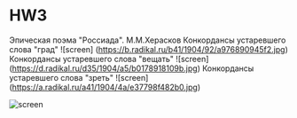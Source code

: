 # HW3
Эпическая поэма "Россиада". М.М.Херасков
Конкордансы устаревшего слова "град"
![screen] (https://b.radikal.ru/b41/1904/92/a976890945f2.jpg)
Конкордансы устаревшего слова "вещать"
![screen] (https://d.radikal.ru/d35/1904/a5/b0178918109b.jpg)
Конкордансы устаревшего слова "зреть"
![screen] (https://a.radikal.ru/a41/1904/4a/e37798f482b0.jpg)


![screen](http://b.radikal.ru/b23/1904/cc/1586d5adca00.jpg)
